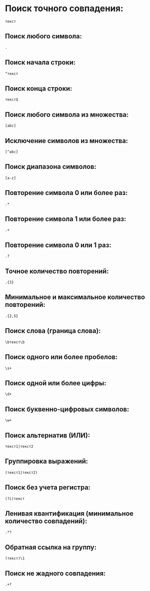 # Поиск точного совпадения:

```
текст
```

## Поиск любого символа:

```
.
```

## Поиск начала строки:

```
^текст
```

## Поиск конца строки:

```
текст$
```

## Поиск любого символа из множества:

```
[abc]
```

## Исключение символов из множества:

```
[^abc]
```

## Поиск диапазона символов:

```
[a-z]
```

## Повторение символа 0 или более раз:

```
.*
```

## Повторение символа 1 или более раз:

```
.+
```

## Повторение символа 0 или 1 раз:

```
.?
```

## Точное количество повторений:

```
.{3}
```

## Минимальное и максимальное количество повторений:

```
.{2,5}
```

## Поиск слова (граница слова):

```
\bтекст\b
```

## Поиск одного или более пробелов:

```
\s+
```

## Поиск одной или более цифры:

```
\d+
```

## Поиск буквенно-цифровых символов:

```
\w+
```

## Поиск альтернатив (ИЛИ):

```
текст1|текст2
```

## Группировка выражений:

```
(текст1|текст2)
```

## Поиск без учета регистра:

```
(?i)текст
```

## Ленивая квантификация (минимальное количество совпадений):

```
.*?
```

## Обратная ссылка на группу:

```
(текст)\1
```

## Поиск не жадного совпадения:

```
.+?
```
